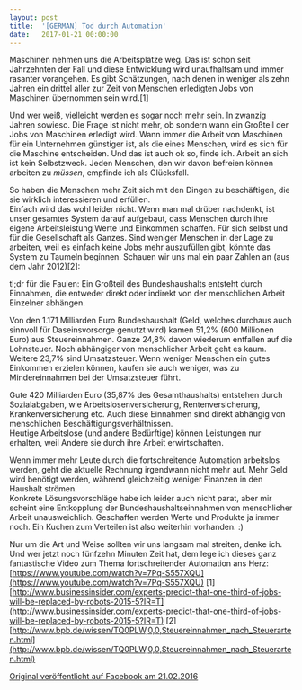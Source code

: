 ```yaml
---
layout: post
title:  '[GERMAN] Tod durch Automation'
date:   2017-01-21 00:00:00
---
```


Maschinen nehmen uns die Arbeitsplätze weg. Das ist schon seit Jahrzehnten der Fall und diese Entwicklung wird unaufhaltsam und immer rasanter vorangehen. Es gibt Schätzungen, nach denen in weniger als zehn Jahren ein drittel aller zur Zeit von Menschen erledigten Jobs von Maschinen übernommen sein wird.[1]

Und wer weiß, vielleicht werden es sogar noch mehr sein. In zwanzig Jahren sowieso. Die Frage ist nicht mehr, ob sondern wann ein Großteil der Jobs von Maschinen erledigt wird.
Wann immer die Arbeit von Maschinen für ein Unternehmen günstiger ist, als die eines Menschen, wird es sich für die Maschine entscheiden. Und das ist auch ok so, finde ich.
Arbeit an sich ist kein Selbstzweck. Jeden Menschen, den wir davon befreien können arbeiten zu *müssen*, empfinde ich als Glücksfall.

So haben die Menschen mehr Zeit sich mit den Dingen zu beschäftigen, die sie wirklich interessieren und erfüllen.  
Einfach wird das wohl leider nicht. Wenn man mal drüber nachdenkt, ist unser gesamtes System darauf aufgebaut, dass Menschen durch ihre eigene Arbeitsleistung Werte und Einkommen schaffen. Für sich selbst und für die Gesellschaft als Ganzes. Sind weniger Menschen in der Lage zu arbeiten, weil es einfach keine Jobs mehr auszufüllen gibt, könnte das System zu Taumeln beginnen.
Schauen wir uns mal ein paar Zahlen an (aus dem Jahr 2012)[2]:



tl;dr für die Faulen:
Ein Großteil des Bundeshaushalts entsteht durch Einnahmen, die entweder direkt oder indirekt von der menschlichen Arbeit Einzelner abhängen.


Von den 1.171 Milliarden Euro Bundeshaushalt (Geld, welches durchaus auch sinnvoll für Daseinsvorsorge genutzt wird) kamen 51,2% (600 Millionen Euro) aus Steuereinnahmen.
Ganze 24,8% davon wiederum entfallen auf die Lohnsteuer. Noch abhängiger von menschlicher Arbeit geht es kaum. Weitere 23,7% sind Umsatzsteuer. Wenn weniger Menschen ein gutes Einkommen erzielen können, kaufen sie auch weniger, was  zu Mindereinnahmen bei der Umsatzsteuer führt.

Gute 420 Milliarden Euro (35,87% des Gesamthaushalts) entstehen durch Sozialabgaben, wie Arbeitslosenversicherung, Rentenversicherung, Krankenversicherung etc. Auch diese Einnahmen sind direkt abhängig von menschlichen Beschäftigungsverhältnissen.  
Heutige Arbeitslose (und andere Bedürftige) können Leistungen nur erhalten, weil Andere sie durch ihre Arbeit erwirtschaften.  

Wenn immer mehr Leute durch die fortschreitende Automation arbeitslos werden, geht die aktuelle Rechnung irgendwann nicht mehr auf. Mehr Geld wird benötigt werden, während gleichzeitig weniger Finanzen in den Haushalt strömen.  
Konkrete Lösungsvorschläge habe ich leider auch nicht parat, aber mir scheint eine Entkopplung der Bundeshaushaltseinnahmen von menschlicher Arbeit unausweichlich.
Geschaffen werden Werte und Produkte ja immer noch. Ein Kuchen zum Verteilen ist also weiterhin vorhanden. :)  

Nur um die Art und Weise sollten wir uns langsam mal streiten, denke ich.
Und wer jetzt noch fünfzehn Minuten Zeit hat, dem lege ich dieses ganz fantastische Video zum Thema fortschreitender Automation ans Herz: [https://www.youtube.com/watch?v=7Pq-S557XQU](https://www.youtube.com/watch?v=7Pq-S557XQU)
[1][http://www.businessinsider.com/experts-predict-that-one-third-of-jobs-will-be-replaced-by-robots-2015-5?IR=T](http://www.businessinsider.com/experts-predict-that-one-third-of-jobs-will-be-replaced-by-robots-2015-5?IR=T)
[2][http://www.bpb.de/wissen/TQ0PLW,0,0,Steuereinnahmen_nach_Steuerarten.html](http://www.bpb.de/wissen/TQ0PLW,0,0,Steuereinnahmen_nach_Steuerarten.html)

[Original veröffentlicht auf Facebook am 21.02.2016](https://www.facebook.com/notes/robin-drexler/tod-durch-automation/460178620841350)
